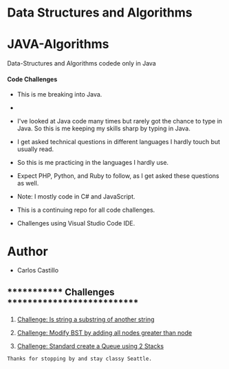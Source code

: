 # Data Structures and Algorithms
# JAVA-Algorithms
Data-Structures and Algorithms codede only in Java


#### Code Challenges

*  This is me breaking into Java.
- 
* I've looked at Java code many times but rarely got the chance to type in Java.  So this is me keeping my skills sharp by typing in Java.

- I get asked technical questions in different languages I hardly touch but usually read.
- So this is me practicing in the languages I hardly use.
- Expect PHP, Python, and Ruby to follow, as I get asked these questions as well.

- Note:  I mostly code in C# and JavaScript.

* This is a continuing repo for all  code challenges.

* Challenges using Visual Studio Code IDE.

# Author
* Carlos Castillo

## *********** Challenges **************************
1. [Challenge: Is string a substring of another string](StringSubstring)

2. [Challenge: Modify BST by adding all nodes greater than node](ModifyBST)

3. [Challenge: Standard create a Queue using 2 Stacks](Queue2Stacks)

```
Thanks for stopping by and stay classy Seattle.
```
